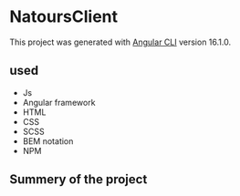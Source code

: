 # NatoursClient

This project was generated with [Angular CLI](https://github.com/angular/angular-cli) version 16.1.0.

## used
 - Js
 - Angular framework
 - HTML
 - CSS
 - SCSS
 - BEM notation
 - NPM


## Summery of the project
